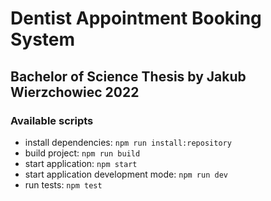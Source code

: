 # Dentist Appointment Booking System
## Bachelor of Science Thesis by Jakub Wierzchowiec 2022

### Available scripts
- install dependencies: `npm run install:repository`
- build project: `npm run build`
- start application: `npm start`
- start application development mode: `npm run dev`
- run tests: `npm test`
